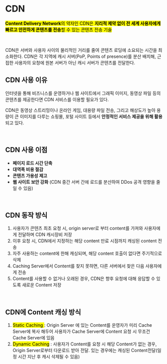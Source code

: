 
# CDN

<mark>**Content Delivery Network**의 약자인 CDN은 **지리적 제약 없이 전 세계 사용자에게 빠르고 안전하게 콘텐츠를 전송**할 수 있는 콘텐츠 전송 기술</mark></br>

</br>

CDN은 서버와 사용자 사이의 물리적인 거리를 줄여 콘텐츠 로딩에 소요되는 시간을 최소화한다. CDN은 각 지역에 캐시 서버(PoP, Points of presence)를 분산 배치해, 근접한 사용자의 요청에 원본 서버가 아닌 캐시 서버가 콘텐츠를 전달한다.
</br>

## CDN 사용 이유
인터넷을 통해 비즈니스를 운영하거나 웹 사이트에서 그래픽 이미지, 동영상 파일 등의 콘텐츠를 제공한다면 CDN 서비스를 이용할 필요가 있다.</br>

CDN은 동영상 스트리밍이나 온라인 게임, 대용량 파일 전송, 그리고 해상도가 높아 용량이 큰 이미지를 다루는 쇼핑몰, 포털 사이트 등에서 **안정적인 서비스 제공을 위해 활용**되고 있다.


</br>


## CDN 사용 이점

- **페이지 로드 시간 단축** 
- **대역폭 비용 절감**
- **콘텐츠 가용성 제고**
- **웹 사이트 보안 강화** (CDN 중간 서버 간에 로드를 분산하여 DDos 공격 영향을 줄일 수 있음) 


</br>

## CDN 동작 방식

1. 사용자가 콘텐츠 최초 요청 시, origin server로 부터 content를 가져와 사용자에게 전달하며 CDN 캐시장비 저장
2. 이후 요청 시, CDN에서 지정하는 해당 content 만료 시점까지 캐싱된 content 전송
3. 자주 사용하는 content에 한해 캐싱되며, 해당 content 호출이 없다면 주기적으로 삭제
4. Caching Server에서 Content를 찾지 못하면, 다른 서버에서 찾은 다음 사용자에게 전송
5. Content를 사용할 수 없거나 오래된 경우, CDN은 향후 요청에 대해 응답할 수 있도록 새로운 Content 저장 


</br>

## CDN에 Content 캐싱 방식

1. <mark>Static Caching </mark>: Origin Server 에 있는 Content를 운영자가 미리 Cache Server에 복사 해두어 사용자가 Cache Server에 Content 요청 시 무조건 Cache Server에 있음
2. <mark>Dynamic Caching</mark> : 사용자가 Content를 요청 시 해당 Content가 없는 경우, Origin Server로부터 다운로드 받아 전달. 있는 경우에는 캐싱된 Content전달(일정 시간 지난 후 캐시 삭제될 수 있음)
